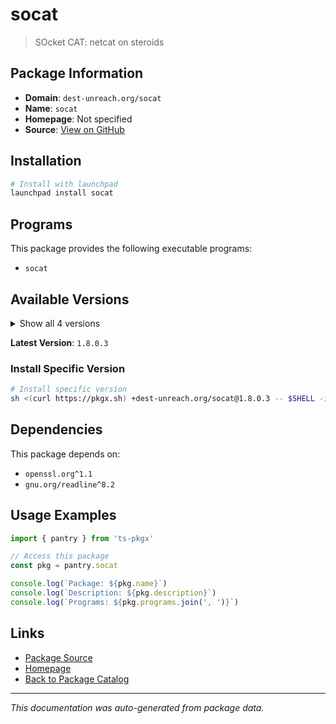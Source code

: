 # socat

> SOcket CAT: netcat on steroids

## Package Information

- **Domain**: `dest-unreach.org/socat`
- **Name**: `socat`
- **Homepage**: Not specified
- **Source**: [View on GitHub](https://github.com/pkgxdev/pantry/tree/main/projects/dest-unreach.org/socat/package.yml)

## Installation

```bash
# Install with launchpad
launchpad install socat
```

## Programs

This package provides the following executable programs:

- `socat`

## Available Versions

<details>
<summary>Show all 4 versions</summary>

- `1.8.0.3`, `1.8.0.2`, `1.8.0.1`, `1.8.0.0`

</details>

**Latest Version**: `1.8.0.3`

### Install Specific Version

```bash
# Install specific version
sh <(curl https://pkgx.sh) +dest-unreach.org/socat@1.8.0.3 -- $SHELL -i
```

## Dependencies

This package depends on:

- `openssl.org^1.1`
- `gnu.org/readline^8.2`

## Usage Examples

```typescript
import { pantry } from 'ts-pkgx'

// Access this package
const pkg = pantry.socat

console.log(`Package: ${pkg.name}`)
console.log(`Description: ${pkg.description}`)
console.log(`Programs: ${pkg.programs.join(', ')}`)
```

## Links

- [Package Source](https://github.com/pkgxdev/pantry/tree/main/projects/dest-unreach.org/socat/package.yml)
- [Homepage](#)
- [Back to Package Catalog](../package-catalog.md)

---

*This documentation was auto-generated from package data.*
